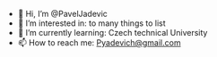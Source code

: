 - 👋 Hi, I’m @PavelJadevic
- 👀 I’m interested in: to many things to list
- 🌱 I’m currently learning: Czech technical University 
- 📫 How to reach me: Pyadevich@gmail.com

<!---
PavelJadevic/PavelJadevic is a ✨ special ✨ repository because its `README.md` (this file) appears on your GitHub profile.
You can click the Preview link to take a look at your changes.
--->
